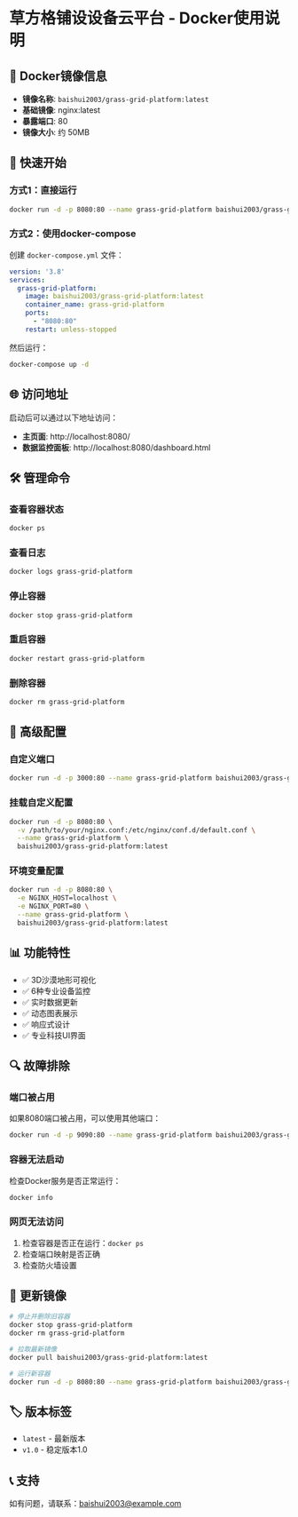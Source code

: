 # 草方格铺设设备云平台 - Docker使用说明

## 🐳 Docker镜像信息

- **镜像名称**: `baishui2003/grass-grid-platform:latest`
- **基础镜像**: nginx:latest
- **暴露端口**: 80
- **镜像大小**: 约 50MB

## 🚀 快速开始

### 方式1：直接运行
```bash
docker run -d -p 8080:80 --name grass-grid-platform baishui2003/grass-grid-platform:latest
```

### 方式2：使用docker-compose
创建 `docker-compose.yml` 文件：
```yaml
version: '3.8'
services:
  grass-grid-platform:
    image: baishui2003/grass-grid-platform:latest
    container_name: grass-grid-platform
    ports:
      - "8080:80"
    restart: unless-stopped
```

然后运行：
```bash
docker-compose up -d
```

## 🌐 访问地址

启动后可以通过以下地址访问：

- **主页面**: http://localhost:8080/
- **数据监控面板**: http://localhost:8080/dashboard.html

## 🛠️ 管理命令

### 查看容器状态
```bash
docker ps
```

### 查看日志
```bash
docker logs grass-grid-platform
```

### 停止容器
```bash
docker stop grass-grid-platform
```

### 重启容器
```bash
docker restart grass-grid-platform
```

### 删除容器
```bash
docker rm grass-grid-platform
```

## 🔧 高级配置

### 自定义端口
```bash
docker run -d -p 3000:80 --name grass-grid-platform baishui2003/grass-grid-platform:latest
```

### 挂载自定义配置
```bash
docker run -d -p 8080:80 \
  -v /path/to/your/nginx.conf:/etc/nginx/conf.d/default.conf \
  --name grass-grid-platform \
  baishui2003/grass-grid-platform:latest
```

### 环境变量配置
```bash
docker run -d -p 8080:80 \
  -e NGINX_HOST=localhost \
  -e NGINX_PORT=80 \
  --name grass-grid-platform \
  baishui2003/grass-grid-platform:latest
```

## 📊 功能特性

- ✅ 3D沙漠地形可视化
- ✅ 6种专业设备监控
- ✅ 实时数据更新
- ✅ 动态图表展示
- ✅ 响应式设计
- ✅ 专业科技UI界面

## 🔍 故障排除

### 端口被占用
如果8080端口被占用，可以使用其他端口：
```bash
docker run -d -p 9090:80 --name grass-grid-platform baishui2003/grass-grid-platform:latest
```

### 容器无法启动
检查Docker服务是否正常运行：
```bash
docker info
```

### 网页无法访问
1. 检查容器是否正在运行：`docker ps`
2. 检查端口映射是否正确
3. 检查防火墙设置

## 📝 更新镜像

```bash
# 停止并删除旧容器
docker stop grass-grid-platform
docker rm grass-grid-platform

# 拉取最新镜像
docker pull baishui2003/grass-grid-platform:latest

# 运行新容器
docker run -d -p 8080:80 --name grass-grid-platform baishui2003/grass-grid-platform:latest
```

## 🏷️ 版本标签

- `latest` - 最新版本
- `v1.0` - 稳定版本1.0

## 📞 支持

如有问题，请联系：baishui2003@example.com
